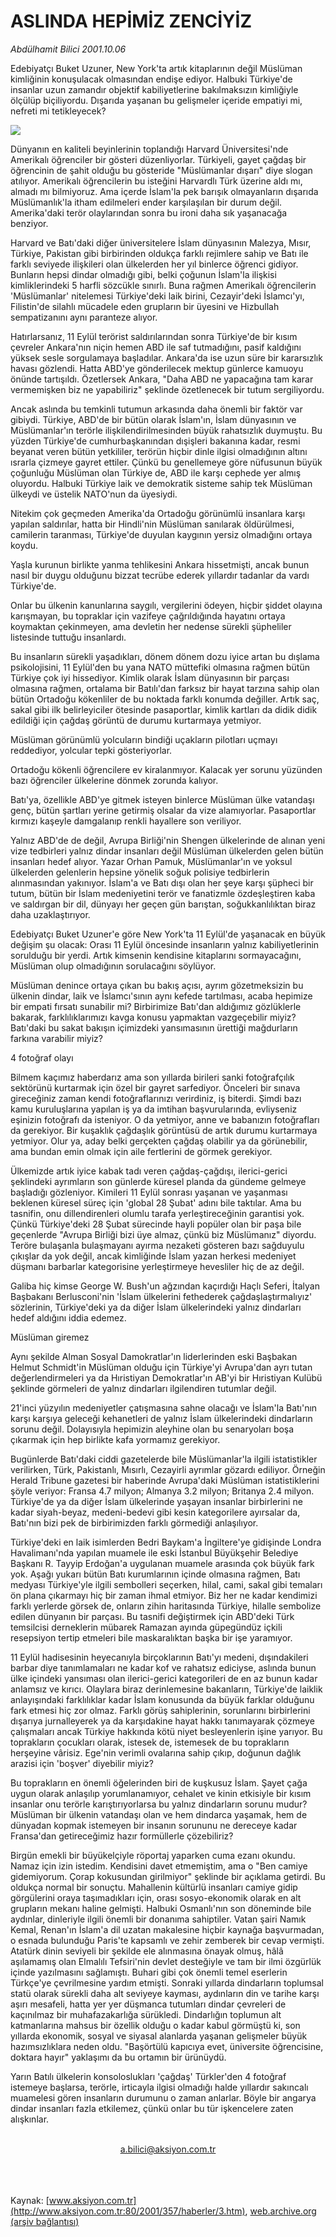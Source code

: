 # ASLINDA HEPİMİZ ZENCİYİZ

*Abdülhamit Bilici 2001.10.06*

<div>
 <p class="spot">
  Edebiyatçı Buket Uzuner, New York'ta artık kitaplarının değil Müslüman kimliğinin konuşulacak olmasından endişe ediyor. Halbuki Türkiye'de insanlar uzun zamandır objektif kabiliyetlerine bakılmaksızın kimliğiyle ölçülüp biçiliyordu. Dışarıda yaşanan bu gelişmeler içeride empatiyi mi, nefreti mi tetikleyecek?
 </p>
 <p class="metin">
 </p>
 <img border="0" src="/web/20020427114531im_/http://www.aksiyon.com.tr/2001/357/resimler/zenci.jpg"/>
 <p class="metin">
  Dünyanın en kaliteli beyinlerinin toplandığı Harvard Üniversitesi'nde Amerikalı öğrenciler bir gösteri düzenliyorlar. Türkiyeli, gayet çağdaş bir öğrencinin de şahit olduğu bu gösteride "Müslümanlar dışarı" diye slogan atılıyor. Amerikalı öğrencilerin bu isteğini Harvardlı Türk üzerine aldı mı, almadı mı bilmiyoruz. Ama içerde İslam'la pek barışık olmayanların dışarıda Müslümanlık'la itham edilmeleri ender karşılaşılan bir durum değil. Amerika'daki terör olaylarından sonra bu ironi daha sık yaşanacağa benziyor.
 </p>
 <p class="metin">
  Harvard ve Batı'daki diğer üniversitelere İslam dünyasının Malezya, Mısır, Türkiye, Pakistan gibi birbirinden oldukça farklı rejimlere sahip ve Batı ile farklı seviyede ilişkileri olan ülkelerden her yıl binlerce öğrenci gidiyor. Bunların hepsi dindar olmadığı gibi, belki çoğunun İslam'la ilişkisi kimliklerindeki 5 harfli sözcükle sınırlı. Buna rağmen Amerikalı öğrencilerin 'Müslümanlar' nitelemesi Türkiye'deki laik birini, Cezayir'deki İslamcı'yı, Filistin'de silahlı mücadele eden grupların bir üyesini ve Hizbullah sempatizanını aynı paranteze alıyor.
 </p>
 <p class="metin">
  Hatırlarsanız, 11 Eylül terörist saldırılarından sonra Türkiye'de bir kısım çevreler Ankara'nın niçin hemen ABD ile saf tutmadığını, pasif kaldığını yüksek sesle sorgulamaya başladılar. Ankara'da ise uzun süre bir kararsızlık havası gözlendi. Hatta ABD'ye gönderilecek mektup günlerce kamuoyu önünde tartışıldı. Özetlersek Ankara, "Daha ABD ne yapacağına tam karar vermemişken biz ne yapabiliriz" şeklinde özetlenecek bir tutum sergiliyordu.
 </p>
 <p class="metin">
  Ancak aslında bu temkinli tutumun arkasında daha önemli bir faktör var gibiydi. Türkiye, ABD'de bir bütün olarak İslam'ın, İslam dünyasının ve Müslümanlar'ın terörle ilişkilendirilmesinden büyük rahatsızlık duymuştu. Bu yüzden Türkiye'de cumhurbaşkanından dışişleri bakanına kadar, resmi beyanat veren bütün yetkililer, terörün hiçbir dinle ilgisi olmadığının altını ısrarla çizmeye gayret ettiler. Çünkü bu genellemeye göre nüfusunun büyük çoğunluğu Müslüman olan Türkiye de, ABD ile karşı cephede yer almış oluyordu. Halbuki Türkiye laik ve demokratik sisteme sahip tek Müslüman ülkeydi ve üstelik NATO'nun da üyesiydi.
 </p>
 <p class="metin">
  Nitekim çok geçmeden Amerika'da Ortadoğu görünümlü insanlara karşı yapılan saldırılar, hatta bir Hindli'nin Müslüman sanılarak öldürülmesi, camilerin taranması, Türkiye'de duyulan kaygının yersiz olmadığını ortaya koydu.
 </p>
 <p class="metin">
  Yaşla kurunun birlikte yanma tehlikesini Ankara hissetmişti, ancak bunun nasıl bir duygu olduğunu bizzat tecrübe ederek yıllardır tadanlar da vardı Türkiye'de.
 </p>
 <p class="metin">
  Onlar bu ülkenin kanunlarına saygılı, vergilerini ödeyen, hiçbir şiddet olayına karışmayan, bu topraklar için vazifeye çağrıldığında hayatını ortaya koymaktan çekinmeyen, ama devletin her nedense sürekli şüpheliler listesinde tuttuğu insanlardı.
 </p>
 <p class="metin">
  Bu insanların sürekli yaşadıkları, dönem dönem dozu iyice artan bu dışlama psikolojisini, 11 Eylül'den bu yana NATO müttefiki olmasına rağmen bütün Türkiye çok iyi hissediyor. Kimlik olarak İslam dünyasının bir parçası olmasına rağmen, ortalama bir Batılı'dan farksız bir hayat tarzına sahip olan bütün Ortadoğu kökenliler de bu noktada farklı konumda değiller. Artık saç, sakal gibi ilk belirleyiciler ötesinde pasaportlar, kimlik kartları da didik didik edildiği için çağdaş görüntü de durumu kurtarmaya yetmiyor.
 </p>
 <p class="metin">
  Müslüman görünümlü yolcuların bindiği uçakların pilotları uçmayı reddediyor, yolcular tepki gösteriyorlar.
 </p>
 <p class="metin">
  Ortadoğu kökenli öğrencilere ev kiralanmıyor. Kalacak yer sorunu yüzünden bazı öğrenciler ülkelerine dönmek zorunda kalıyor.
 </p>
 <p class="metin">
  Batı'ya, özellikle ABD'ye gitmek isteyen binlerce Müslüman ülke vatandaşı genç, bütün şartları yerine getirmiş olsalar da vize alamıyorlar. Pasaportlar kırmızı kaşeyle damgalanıp renkli hayallere son veriliyor.
 </p>
 <p class="metin">
  Yalnız ABD'de de değil, Avrupa Birliği'nin Shengen ülkelerinde de alınan yeni vize tedbirleri yalnız dindar insanları değil Müslüman ülkelerden gelen bütün insanları hedef alıyor. Yazar Orhan Pamuk, Müslümanlar'ın ve yoksul ülkelerden gelenlerin hepsine yönelik soğuk polisiye tedbirlerin alınmasından yakınıyor. İslam'a ve Batı dışı olan her şeye karşı şüpheci bir tutum, bütün bir İslam medeniyetini terör ve fanatizmle özdeşleştiren kaba ve saldırgan bir dil, dünyayı her geçen gün barıştan, soğukkanlılıktan biraz daha uzaklaştırıyor.
 </p>
 <p class="metin">
  Edebiyatçı Buket Uzuner'e göre New York'ta 11 Eylül'de yaşanacak en büyük değişim şu olacak: Orası 11 Eylül öncesinde insanların yalnız kabiliyetlerinin sorulduğu bir yerdi. Artık kimsenin kendisine kitaplarını sormayacağını, Müslüman olup olmadığının sorulacağını söylüyor.
 </p>
 <p class="metin">
  Müslüman denince ortaya çıkan bu bakış açısı, ayrım gözetmeksizin bu ülkenin dindar, laik ve İslamcı'sının aynı kefede tartılması, acaba hepimize bir empati fırsatı sunabilir mi? Birbirimize Batı'dan aldığımız gözlüklerle bakarak, farklılıklarımızı kavga konusu yapmaktan vazgeçebilir miyiz? Batı'daki bu sakat bakışın içimizdeki yansımasının ürettiği mağdurların farkına varabilir miyiz?
 </p>
 <p class="metin">
  4 fotoğraf olayı
 </p>
 <p class="metin">
  Bilmem kaçımız haberdarız ama son yıllarda birileri sanki fotoğrafçılık sektörünü kurtarmak için özel bir gayret sarfediyor. Önceleri bir sınava gireceğiniz zaman kendi fotoğraflarınızı verirdiniz, iş biterdi. Şimdi bazı kamu kuruluşlarına yapılan iş ya da imtihan başvurularında, evliyseniz eşinizin fotoğrafı da isteniyor. O da yetmiyor, anne ve babanızın fotoğrafları da gerekiyor. Bir kuşaklık çağdaşlık görüntüsü de artık durumu kurtarmaya yetmiyor. Olur ya, aday belki gerçekten çağdaş olabilir ya da görünebilir, ama bundan emin olmak için aile fertlerini de görmek gerekiyor.
 </p>
 <p class="metin">
  Ülkemizde artık iyice kabak tadı veren çağdaş-çağdışı, ilerici-gerici şeklindeki ayrımların son günlerde küresel planda da gündeme gelmeye başladığı gözleniyor. Kimileri 11 Eylül sonrası yaşanan ve yaşanması beklenen küresel süreç için 'global 28 Şubat' adını bile taktılar. Ama bu tasnifin, onu dillendirenleri olumlu tarafa yerleştireceğinin garantisi yok. Çünkü Türkiye'deki 28 Şubat sürecinde hayli popüler olan bir paşa bile geçenlerde "Avrupa Birliği bizi üye almaz, çünkü biz Müslümanız" diyordu. Teröre bulaşanla bulaşmayanı ayırma nezaketi gösteren bazı sağduyulu çıkışlar da yok değil, ancak kimliğinde İslam yazan herkesi medeniyet düşmanı barbarlar kategorisine yerleştirmeye hevesliler hiç de az değil.
 </p>
 <p class="metin">
  Galiba hiç kimse George W. Bush'un ağzından kaçırdığı Haçlı Seferi, İtalyan Başbakanı Berlusconi'nin 'İslam ülkelerini fethederek çağdaşlaştırmalıyız' sözlerinin, Türkiye'deki ya da diğer İslam ülkelerindeki yalnız dindarları hedef aldığını iddia edemez.
 </p>
 <p class="metin">
  Müslüman giremez
 </p>
 <p class="metin">
  Aynı şekilde Alman Sosyal Damokratlar'ın liderlerinden eski Başbakan Helmut Schmidt'in Müslüman olduğu için Türkiye'yi Avrupa'dan ayrı tutan değerlendirmeleri ya da Hıristiyan Demokratlar'ın AB'yi bir Hıristiyan Kulübü şeklinde görmeleri de yalnız dindarları ilgilendiren tutumlar değil.
 </p>
 <p class="metin">
  21'inci yüzyılın medeniyetler çatışmasına sahne olacağı ve İslam'la Batı'nın karşı karşıya geleceği kehanetleri de yalnız İslam ülkelerindeki dindarların sorunu değil. Dolayısıyla hepimizin aleyhine olan bu senaryoları boşa çıkarmak için hep birlikte kafa yormamız gerekiyor.
 </p>
 <p class="metin">
  Bugünlerde Batı'daki ciddi gazetelerde bile Müslümanlar'la ilgili istatistikler verilirken, Türk, Pakistanlı, Mısırlı, Cezayirli ayrımlar gözardı ediliyor. Örneğin Herald Tribune gazetesi bir haberinde Avrupa'daki Müslüman istatistiklerini şöyle veriyor: Fransa 4.7 milyon; Almanya 3.2 milyon; Britanya 2.4 milyon. Türkiye'de ya da diğer İslam ülkelerinde yaşayan insanlar birbirlerini ne kadar siyah-beyaz, medeni-bedevi gibi kesin kategorilere ayırsalar da, Batı'nın bizi pek de birbirimizden farklı görmediği anlaşılıyor.
 </p>
 <p class="metin">
  Türkiye'deki en laik isimlerden Bedri Baykam'a İngiltere'ye gidişinde Londra Havalimanı'nda yapılan muamele ile eski İstanbul Büyükşehir Belediye Başkanı R. Tayyip Erdoğan'a uygulanan muamele arasında çok büyük fark yok.   Aşağı yukarı bütün Batı kurumlarının içinde olmasına rağmen, Batı medyası Türkiye'yle ilgili sembolleri seçerken, hilal, cami, sakal gibi temaları ön plana çıkarmayı hiç bir zaman ihmal etmiyor. Biz her ne kadar kendimizi farklı yerlerde görsek de, onların zihin haritasında Türkiye, hilalle sembolize edilen dünyanın bir parçası. Bu tasnifi değiştirmek için ABD'deki Türk temsilcisi derneklerin mübarek Ramazan ayında güpegündüz içkili resepsiyon tertip etmeleri bile maskaralıktan başka bir işe yaramıyor.
 </p>
 <p class="metin">
  11 Eylül hadisesinin heyecanıyla birçoklarının Batı'yı medeni, dışındakileri barbar diye tanımlamaları ne kadar kof ve rahatsız ediciyse, aslında bunun ülke içindeki yansıması olan ilerici-gerici kategorileri de en az bunun kadar anlamsız ve kırıcı. Olaylara biraz derinlemesine bakanların, Türkiye'de laiklik anlayışındaki farklılıklar kadar İslam konusunda da büyük farklar olduğunu fark etmesi hiç zor olmaz. Farklı görüş sahiplerinin, sorunlarını birbirlerini dışarıya jurnalleyerek ya da karşıdakine hayat hakkı tanımayarak çözmeye çalışmaları ancak Türkiye hakkında kötü niyet besleyenlerin işine yarıyor. Bu toprakların çocukları olarak, istesek de, istemesek de bu toprakların herşeyine vârisiz. Ege'nin verimli ovalarına sahip çıkıp, doğunun dağlık arazisi için 'boşver' diyebilir miyiz?
 </p>
 <p class="metin">
  Bu toprakların en önemli öğelerinden biri de kuşkusuz İslam. Şayet çağa uygun olarak anlaşılıp yorumlanamıyor, cehalet ve kinin etkisiyle bir kısım insanlar onu terörle karıştırıyorlarsa bu yalnız dindarların sorunu mudur? Müslüman bir ülkenin vatandaşı olan ve hem dindarca yaşamak, hem de dünyadan kopmak istemeyen bir insanın sorununu ne dereceye kadar Fransa'dan getireceğimiz hazır formüllerle çözebiliriz?
 </p>
 <p class="metin">
  Birgün emekli bir büyükelçiyle röportaj yaparken cuma ezanı okundu. Namaz için izin istedim. Kendisini davet etmemiştim, ama o "Ben camiye gidemiyorum. Çorap kokusundan girilmiyor" şeklinde bir açıklama getirdi. Bu oldukça normal bir sonuçtu. Mahallenin kültürlü insanları camiye gidip görgülerini oraya taşımadıkları için, orası sosyo-ekonomik olarak en alt grupların mekanı haline gelmişti.  Halbuki Osmanlı'nın son döneminde bile aydınlar, dinleriyle ilgili önemli bir donanıma sahiptiler. Vatan şairi Namık Kemal, Renan'ın İslam'a dil uzatan makalesine hiçbir kaynağa başvurmadan, o esnada bulunduğu Paris'te kapsamlı ve zehir zemberek bir cevap vermişti. Atatürk dinin seviyeli bir şekilde ele alınmasına önayak olmuş, hâlâ aşılamamış olan Elmalılı Tefsiri'nin devlet desteğiyle ve tam bir ilmi özgürlük içinde yazılmasını sağlamıştı. Buhari gibi çok önemli temel eserlerin Türkçe'ye çevrilmesine yardım etmişti.  Sonraki yıllarda dindarların toplumsal statü olarak sürekli daha alt seviyeye kayması, aydınların din ve tarihe karşı aşırı mesafeli, hatta yer yer düşmanca tutumları dindar çevreleri de kaçınılmaz bir muhafazakarlığa sürükledi. Dindarlığın toplumun alt katmanlarına mahsus bir özellik olduğu o kadar kabul görmüştü ki, son yıllarda ekonomik, sosyal ve siyasal alanlarda yaşanan gelişmeler büyük hazımsızlıklara neden oldu. "Başörtülü kapıcıya evet, üniversite öğrencisine, doktara hayır" yaklaşımı da bu ortamın bir ürünüydü.
 </p>
 <p class="metin">
  Yarın Batılı ülkelerin konsoloslukları 'çağdaş' Türkler'den   4 fotoğraf istemeye başlarsa, terörle, irticayla ilgisi olmadığı halde yıllardır sakıncalı muamelesi gören insanların durumunu o zaman anlarlar. Böyle bir angarya dindar insanları fazla etkilemez, çünkü onlar bu tür işkencelere zaten alışkınlar.
 </p>
 <br/>
 <center>
  <a class="anaorta" href="http://web.archive.org/web/20020427114531/mailto:a.bilici@aksiyon.com.tr">
   a.bilici@aksiyon.com.tr
  </a>
 </center>
 <br/>
 <br/>
 <br/>
</div>

Kaynak: [www.aksiyon.com.tr](http://www.aksiyon.com.tr:80/2001/357/haberler/3.htm), [web.archive.org (arşiv bağlantısı)](http://web.archive.org/web/20020427114531/http://www.aksiyon.com.tr:80/2001/357/haberler/3.htm)
